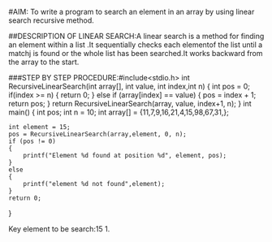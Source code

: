 #AIM: To write a program to search an element in an array by using linear search recursive method.

##DESCRIPTION OF LINEAR SEARCH:A linear search is a method for finding an element within a list .It sequentially checks each elementof the list until a matchj is found or the whole list has been searched.It works backward from the array to the start.

###STEP BY STEP PROCEDURE:#include<stdio.h>
int RecursiveLinearSearch(int array[], int value, int index,int n)
{
	int pos = 0;
	if(index >= n)
	{
		return 0;
	}
	else if (array[index] == value)
	{
		pos = index + 1;
		return pos;
	}
	return RecursiveLinearSearch(array, value, index+1, n);
}
int main()
{
	int pos;
	int n = 10;
	int array[] = {11,7,9,16,21,4,15,98,67,31,};
	
	int element = 15;
	pos = RecursiveLinearSearch(array,element, 0, n);
	if (pos != 0)
	{
		printf("Element %d found at position %d", element, pos);
	}
	else
	{
		printf("element %d not found",element);
	}
	return 0;
}


Key element to be search:15
1.

